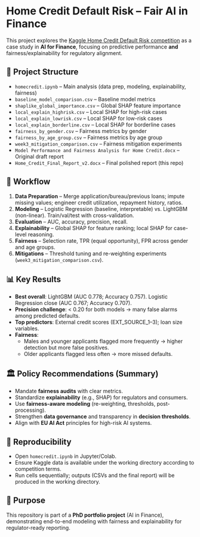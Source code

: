 # Home Credit Default Risk – Fair AI in Finance

This project explores the [Kaggle Home Credit Default Risk competition](https://www.kaggle.com/competitions/home-credit-default-risk) as a case study in **AI for Finance**, focusing on predictive performance **and** fairness/explainability for regulatory alignment.

## 📂 Project Structure
- `homecredit.ipynb` – Main analysis (data prep, modeling, explainability, fairness)
- `baseline_model_comparison.csv` – Baseline model metrics
- `shaplike_global_importance.csv` – Global SHAP feature importance
- `local_explain_highrisk.csv` – Local SHAP for high-risk cases
- `local_explain_lowrisk.csv` – Local SHAP for low-risk cases
- `local_explain_borderline.csv` – Local SHAP for borderline cases
- `fairness_by_gender.csv` – Fairness metrics by gender
- `fairness_by_age_group.csv` – Fairness metrics by age group
- `week3_mitigation_comparison.csv` – Fairness mitigation experiments
- `Model Performance and Fairness Analysis for Home Credit.docx` – Original draft report
- `Home_Credit_Final_Report_v2.docx` – Final polished report (this repo)

## 🚀 Workflow
1. **Data Preparation** – Merge application/bureau/previous loans; impute missing values; engineer credit utilization, repayment history, ratios.
2. **Modeling** – Logistic Regression (baseline, interpretable) vs. LightGBM (non-linear). Train/val/test with cross-validation.
3. **Evaluation** – AUC, accuracy, precision, recall.
4. **Explainability** – Global SHAP for feature ranking; local SHAP for case-level reasoning.
5. **Fairness** – Selection rate, TPR (equal opportunity), FPR across gender and age groups.
6. **Mitigations** – Threshold tuning and re-weighting experiments (`week3_mitigation_comparison.csv`).

## 📊 Key Results
- **Best overall**: LightGBM (AUC 0.778; Accuracy 0.757). Logistic Regression close (AUC 0.767; Accuracy 0.707).
- **Precision challenge**: < 0.20 for both models → many false alarms among predicted defaults.
- **Top predictors**: External credit scores (EXT_SOURCE_1–3); loan size variables.
- **Fairness**:
  - Males and younger applicants flagged more frequently → higher detection but more false positives.
  - Older applicants flagged less often → more missed defaults.

## 🏛️ Policy Recommendations (Summary)
- Mandate **fairness audits** with clear metrics.
- Standardize **explainability** (e.g., SHAP) for regulators and consumers.
- Use **fairness-aware modeling** (re-weighting, thresholds, post-processing).
- Strengthen **data governance** and transparency in **decision thresholds**.
- Align with **EU AI Act** principles for high-risk AI systems.

## 🧪 Reproducibility
- Open `homecredit.ipynb` in Jupyter/Colab.
- Ensure Kaggle data is available under the working directory according to competition terms.
- Run cells sequentially; outputs (CSVs and the final report) will be produced in the working directory.

## 🎯 Purpose
This repository is part of a **PhD portfolio project** (AI in Finance), demonstrating end-to-end modeling with fairness and explainability for regulator-ready reporting.
